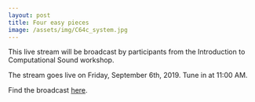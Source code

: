 ```yaml
---
layout: post
title: Four easy pieces
image: /assets/img/C64c_system.jpg
---
```


This live stream will be broadcast by participants from the Introduction to Computational Sound workshop.

The stream goes live on Friday, September 6th, 2019.
Tune in at 11:00 AM.

<!--more-->

Find the broadcast [here](http://radio.artscienceblr.org/).

